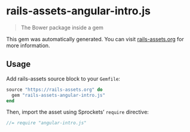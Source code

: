 # rails-assets-angular-intro.js

> The Bower package inside a gem

This gem was automatically generated. You can visit [rails-assets.org](https://rails-assets.org) for more information.

## Usage

Add rails-assets source block to your `Gemfile`:

```ruby
source "https://rails-assets.org" do
  gem "rails-assets-angular-intro.js"
end

```

Then, import the asset using Sprockets’ `require` directive:

```js
//= require "angular-intro.js"
```
